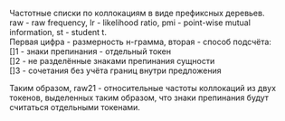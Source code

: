 Частотные списки по коллокациям в виде префиксных деревьев.  
raw - raw frequency, lr - likelihood ratio, pmi - point-wise mutual information, st - student t.  
Первая цифра - размерность н-грамма, вторая - способ подсчёта:  
[]1 - знаки препинания - отдельный токен  
[]2 - не разделённые знаками препинания сущности  
[]3 - сочетания без учёта границ внутри предложения  

Таким образом, raw21 - относительные частоты коллокаций из двух токенов, выделенных таким образом, что знаки препинания будут считаться отдельными токенами.

